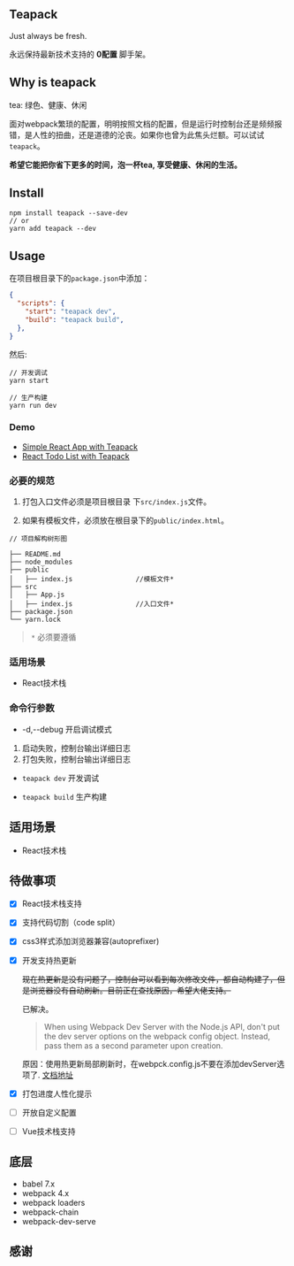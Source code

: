 ## Teapack

Just always be fresh.

永远保持最新技术支持的 **0配置** 脚手架。

## Why is teapack

tea: 绿色、健康、休闲

面对webpack繁琐的配置，明明按照文档的配置，但是运行时控制台还是频频报错，是人性的扭曲，还是道德的沦丧。如果你也曾为此焦头烂额。可以试试`teapack`。

**希望它能把你省下更多的时间，泡一杯tea, 享受健康、休闲的生活。**

## Install

```
npm install teapack --save-dev
// or
yarn add teapack --dev
```

## Usage
在项目根目录下的`package.json`中添加：
```json
{
  "scripts": {
    "start": "teapack dev",
    "build": "teapack build",
  },
}
```
然后:
```
// 开发调试
yarn start

// 生产构建
yarn run dev
```

### Demo

- [Simple React App with Teapack](https://github.com/Andesome/teapack-demo)
- [React Todo List with Teapack](https://github.com/Andesome/react-hooks-todo)

### 必要的规范
1. 打包入口文件必须是项目根目录 下`src/index.js`文件。

2. 如果有模板文件，必须放在根目录下的`public/index.html`。

```
// 项目解构树形图

├── README.md
├── node_modules
├── public
│   ├── index.js				//模板文件*
├── src
│   ├── App.js
│   ├── index.js				//入口文件*
├── package.json
└── yarn.lock		   
```

> `*` 必须要遵循

### 适用场景
- React技术栈

### 命令行参数
- -d,--debug  开启调试模式

1. 启动失败，控制台输出详细日志
2. 打包失败，控制台输出详细日志

- `teapack dev` 开发调试

- `teapack build`  生产构建

## 适用场景
- React技术栈

## 待做事项
- [x] React技术栈支持

- [x] 支持代码切割（code split）

- [x] css3样式添加浏览器兼容(autoprefixer)

- [x] 开发支持热更新 

   ~~现在热更新是没有问题了，控制台可以看到每次修改文件，都自动构建了，但是浏览器没有自动刷新。目前正在查找原因，希望大佬支持。~~

   已解决。

   > When using Webpack Dev Server with the Node.js API, don't put the dev server options on the webpack config object. Instead, pass them as a second parameter upon creation.
   
   原因：使用热更新局部刷新时，在webpck.config.js不要在添加devServer选项了. [文档地址](https://webpack.js.org/guides/hot-module-replacement/#via-the-nodejs-api)

- [x] 打包进度人性化提示

- [ ] 开放自定义配置

- [ ] Vue技术栈支持


## 底层

- babel 7.x
- webpack 4.x
- webpack loaders
- webpack-chain
- webpack-dev-serve



## 感谢



